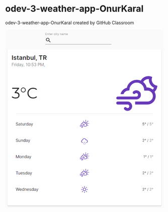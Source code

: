 # odev-3-weather-app-OnurKaral
odev-3-weather-app-OnurKaral created by GitHub Classroom

![](public/Screenshot.png)
